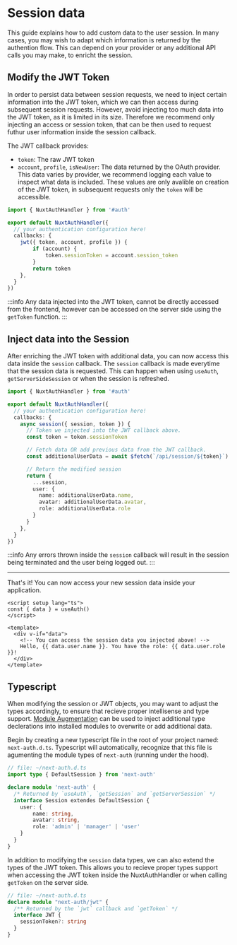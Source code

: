 # Session data

This guide explains how to add custom data to the user session. In many cases, you may wish to adapt which information is returned by the authention flow. This can depend on your provider or any additional API calls you may make, to enricht the session. 

## Modify the JWT Token

In order to persist data between session requests, we need to inject certain information into the JWT token, which we can then access during subsequent session requests. However, avoid injecting too much data into the JWT token, as it is limited in its size. Therefore we recommend only injecting an access or session token, that can be then used to request futhur user information inside the session callback.

The JWT callback provides:
- `token`: The raw JWT token
- `account`, `profile`, `isNewUser`: The data returned by the OAuth provider. This data varies by provider, we recommend logging each value to inspect what data is included. These values are only avalible on creation of the JWT token, in subsequent requests only the `token` will be accessible. 


```ts
import { NuxtAuthHandler } from '#auth'

export default NuxtAuthHandler({
  // your authentication configuration here!
  callbacks: {
    jwt({ token, account, profile }) {
        if (account) {
            token.sessionToken = account.session_token
        }
        return token
    },
  }
})
```

:::info
Any data injected into the JWT token, cannot be directly accessed from the frontend, however can be accessed on the server side using the `getToken` function.
:::

## Inject data into the Session

After enriching the JWT token with additional data, you can now access this data inside the `session` callback. The `session` callback is made everytime that the session data is requested. This can happen when using `useAuth`, `getServerSideSession` or when the session is refreshed. 

```ts
import { NuxtAuthHandler } from '#auth'

export default NuxtAuthHandler({
  // your authentication configuration here!
  callbacks: {
    async session({ session, token }) {
      // Token we injected into the JWT callback above.
      const token = token.sessionToken

      // Fetch data OR add previous data from the JWT callback.
      const additionalUserData = await $fetch(`/api/session/${token}`)

      // Return the modified session
      return {
        ...session,
        user: {
          name: additionalUserData.name,
          avatar: additionalUserData.avatar,
          role: additionalUserData.role
        }
      }
    },
  }
})
```

:::info
Any errors thrown inside the `session` callback will result in the session being terminated and the user being logged out.
:::

---

That's it! You can now access your new session data inside your application.

```vue
<script setup lang="ts">
const { data } = useAuth()
</script>

<template>
  <div v-if="data">
    <!-- You can access the session data you injected above! -->
    Hello, {{ data.user.name }}. You have the role: {{ data.user.role }}!
  </div>
</template>
```

## Typescript

When modifying the session or JWT objects, you may want to adjust the types accordingly, to ensure that recieve proper intellisense and type support. [Module Augmentation](https://www.typescriptlang.org/docs/handbook/declaration-merging.html#module-augmentation) can be used to inject additional type declerations into installed modules to overwrite or add additional data. 

Begin by creating a new typescript file in the root of your project named: `next-auth.d.ts`. Typescript will automatically, recognize that this file is agumenting the module types of `next-auth` (running under the hood).

```ts
// file: ~/next-auth.d.ts
import type { DefaultSession } from 'next-auth'

declare module 'next-auth' {
  /* Returned by `useAuth`, `getSession` and `getServerSession` */
  interface Session extendes DefaultSession {
    user: {
        name: string,
        avatar: string,
        role: 'admin' | 'manager' | 'user'
    }
  }
}
```

In addition to modifying the `session` data types, we can also extend the types of the JWT token. This allows you to recieve proper types support when accessing the JWT token inside the NuxtAuthHandler or when calling `getToken` on the server side.

```ts
// file: ~/next-auth.d.ts
declare module "next-auth/jwt" {
  /** Returned by the `jwt` callback and `getToken` */
  interface JWT {
    sessionToken?: string
  }
}
```
